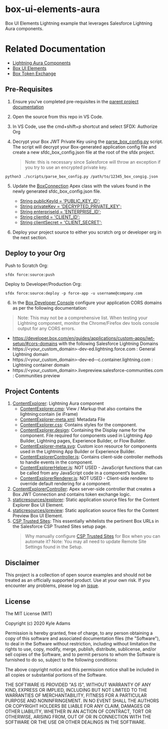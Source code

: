 # box-ui-elements-aura
Box UI Elements Lightning example that leverages Salesforce Lightning Aura components.

# Related Documentation
   * [Lightning Aura Components](https://developer.salesforce.com/docs/component-library/overview/components)
   * [Box UI Elements](https://developer.box.com/en/guides/embed/ui-elements/)
   * [Box Token Exchange](https://developer.box.com/en/guides/embed/ui-elements/access/)

## Pre-Requisites

1. Ensure you've completed pre-requisites in the [parent project documentation](../README.md)
2. Open the source from this repo in VS Code.
3. In VS Code, use the cmd+shift+p shortcut and select SFDX: Authorize Org
4. Decrypt your Box JWT Private Key using the [parse_box_config.py](/box-ui-elements-aura/scripts/parse_box_config.py) script. The script will decrypt your Box-generated application config file and create a new sfdc_box_config.json file at the root of the sfdx project.

    > Note: this is necessary since Salesforce will throw an exception if you try to use an encrypted private key.

```
python3 ./scripts/parse_box_config.py /path/to/12345_box_congig.json
```
5. Update the [BoxConnection](/box-ui-elements-aura/force-app/main/default/classes/BoxConnection.cls) Apex class with the values found in the newly generated sfdc_box_config.json file.

    * [String publicKeyId = 'PUBLIC_KEY_ID';](/box-ui-elements-aura/force-app/main/default/classes/BoxConnection.cls#L11)
    * [String privateKey = 'DECRYPTED_PRIVATE_KEY';](/box-ui-elements-aura/force-app/main/default/classes/BoxConnection.cls#L12)
    * [String enterpriseId = 'ENTERPRISE_ID';](/box-ui-elements-aura/force-app/main/default/classes/BoxConnection.cls#L13)
    * [String clientId = 'CLIENT_ID';](/box-ui-elements-aura/force-app/main/default/classes/BoxConnection.cls#L14)
    * [String clientSecret = 'CLIENT_SECRET';](/box-ui-elements-aura/force-app/main/default/classes/BoxConnection.cls#L14)
6. Deploy your project source to either you scratch org or developer org in the next section.

## Deploy to your Org
Push to Scratch Org:
```
sfdx force:source:push
```

Deploy to Developer/Production Org:
```
sfdx force:source:deploy -p force-app -u username@company.com
```
6. In the [Box Developer Console](https://account.box.com/developers/services) configure your application CORS domains as per the following documentation:
  > Note: This may not be a comprehensive list. When testing your Lightning component, monitor the Chrome/Firefox dev tools console output for any CORS errors.

  * https://developer.box.com/en/guides/applications/custom-apps/jwt-setup/#cors-domains with the following Salesforce Lightning Domains
  * https://<your_custom_domain>-dev-ed.lightning.force.com : General Lightning domain
  * https://<your_custom_domain>-dev-ed--c.container.lightning.com : Lightning container domain
  * https://<your_custom_domain>.livepreview.salesforce-communities.com : Communities preview


## Project Contents
1. [ContentExplorer](/box-ui-elements-aura/force-app/main/default/aura/ContentExplorer): Lightning Aura component
    * [ContentExplorer.cmp](/box-ui-elements-aura/force-app/main/default/aura/ContentExplorer/ContentExplorer.cmp): View / Markup that also contains the lightning:contain (ie iFrame)
    * [ContentExplorer-meta.xml](/box-ui-elements-aura/force-app/main/default/aura/ContentExplorer/ContentExplorer.cmp-meta.xml): Metadata File
    * [ContentExplorer.css](/box-ui-elements-aura/force-app/main/default/aura/ContentExplorer/ContentExplorer.css): Contains styles for the component.
    * [ContentExplorer.design](/box-ui-elements-aura/force-app/main/default/aura/ContentExplorer/ContentExplorer.design): Containing the Display name for the component. File required for components used in Lightning App Builder, Lightning pages, Experience Builder, or Flow Builder.
    * [ContentExplorer-meta.svg](/box-ui-elements-aura/force-app/main/default/aura/ContentExplorer/ContentExplorer.svg): Custom icon resource for components used in the Lightning App Builder or Experience Builder.
    * [ContentExplorerController.js](/box-ui-elements-aura/force-app/main/default/aura/ContentExplorer/ContentExplorerController.js): Contains client-side controller methods to handle events in the component.
    * [ContentExplorerHelper.js](/box-ui-elements-aura/force-app/main/default/aura/ContentExplorer/ContentExplorerHelper.js): NOT USED - JavaScript functions that can be called from any JavaScript code in a component’s bundle.
    * [ContentExplorerRenderer.js](/box-ui-elements-aura/force-app/main/default/aura/ContentExplorer/ContentExplorerRenderer.js): NOT USED - Client-side renderer to override default rendering for a component.
2. [ContentExplorerController](/box-ui-elements-aura/force-app/main/default/classes/ContentExplorerController.cls): Apex server-side controller that creates a Box JWT Connection and contains token exchange logic.
3. [staticresources/explorer](/box-ui-elements-aura/force-app/main/default/staticresources/explorer): Static application source files for the Content Explorer Box UI Element.
4. [staticresources/preview](/box-ui-elements-aura/force-app/main/default/staticresources/preview): Static application source files for the Content Preview Box UI Element.
6. [CSP Trusted Sites](/box-ui-elements-aura/force-app/main/default/cspTrustedSites): This essentially whitelists the pertinent Box URLs in the Salesforce CSP Trusted Sites setup page.
    > Why manually configure [CSP Trusted Sites](https://help.salesforce.com/articleView?id=csp_trusted_sites.htm) for Box when you can automate it?
    > Note: You may all need to update Remote Site Settings found in the Setup.


## Disclaimer
This project is a collection of open source examples and should not be treated as an officially supported product. Use at your own risk. If you encounter any problems, please log an [issue](https://github.com/kylefernandadams/box-salesforce-blueprints/issues).

## License

The MIT License (MIT)

Copyright (c) 2020 Kyle Adams

Permission is hereby granted, free of charge, to any person obtaining a copy of this software and associated documentation files (the "Software"), to deal in the Software without restriction, including without limitation the rights to use, copy, modify, merge, publish, distribute, sublicense, and/or sell copies of the Software, and to permit persons to whom the Software is furnished to do so, subject to the following conditions:

The above copyright notice and this permission notice shall be included in all copies or substantial portions of the Software.

THE SOFTWARE IS PROVIDED "AS IS", WITHOUT WARRANTY OF ANY KIND, EXPRESS OR IMPLIED, INCLUDING BUT NOT LIMITED TO THE WARRANTIES OF MERCHANTABILITY, FITNESS FOR A PARTICULAR PURPOSE AND NONINFRINGEMENT. IN NO EVENT SHALL THE AUTHORS OR COPYRIGHT HOLDERS BE LIABLE FOR ANY CLAIM, DAMAGES OR OTHER LIABILITY, WHETHER IN AN ACTION OF CONTRACT, TORT OR OTHERWISE, ARISING FROM, OUT OF OR IN CONNECTION WITH THE SOFTWARE OR THE USE OR OTHER DEALINGS IN THE SOFTWARE.
